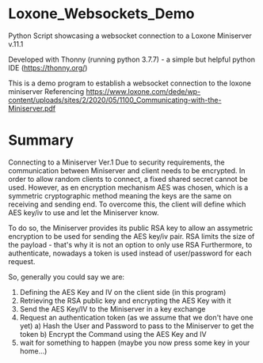 # Loxone_Websockets_Demo
 Python Script showcasing a websocket connection to a Loxone Miniserver v.11.1

Developed with Thonny (running python 3.7.7) - a simple but helpful python IDE (https://thonny.org/)

This is a demo program to establish a websocket connection to the loxone miniserver
Referencing https://www.loxone.com/dede/wp-content/uploads/sites/2/2020/05/1100_Communicating-with-the-Miniserver.pdf

# Summary
Connecting to a Miniserver Ver.1
Due to security requirements, the communication between Miniserver and client needs to be encrypted.
In order to allow random clients to connect, a fixed shared secret cannot be used. However, as en encryption
mechanism AES was chosen, which is a symmetric cryptographic method meaning the keys are the same on receiving
and sending end. To overcome this, the client will define which AES key/iv to use and let the Miniserver know.

To do so, the Miniserver provides its public RSA key to allow an assymetric encryption to be used for sending
the AES key/iv pair. RSA limits the size of the payload - that's why it is not an option to only use RSA
Furthermore, to authenticate, nowadays a token is used instead of user/password for each request.

So, generally you could say we are:
1) Defining the AES Key and IV on the client side (in this program)
2) Retrieving the RSA public key and encrypting the AES Key with it
3) Send the AES Key/IV to the Miniserver in a key exchange
4) Request an authentication token (as we assume that we don't have one yet)
 a) Hash the User and Password to pass to the Miniserver to get the token
 b) Encrypt the Command using the AES Key and IV
5) wait for something to happen (maybe you now press some key in your home...)
